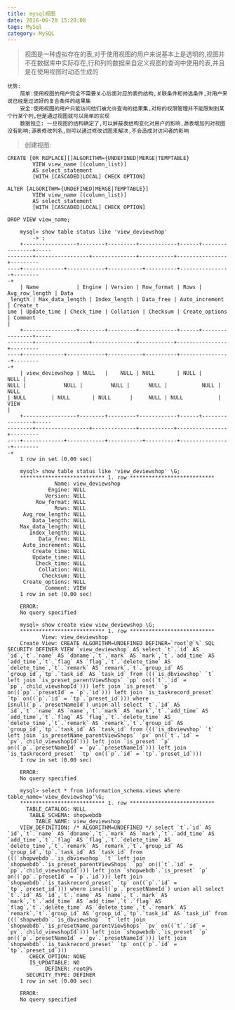 ```yaml
---
title: mysql视图
date: 2016-06-20 15:20:08 
tags: MySql
category: MySQL
---
```

> 视图是一种虚拟存在的表,对于使用视图的用户来说基本上是透明的,视图并不在数据库中实际存在,行和列的数据来自定义视图的查询中使用的表,并且是在使用视图时动态生成的
		
    优势:
        简单:使用视图的用户完全不需要关心后面对应的表的结构,关联条件和帅选条件,对用户来说已经是过滤好的复合条件的结果集
		安全:使用视图的用户只能访问他们被允许查询的结果集,对标的权限管理并不能限制到某个行某个列,但是通过视图就可以简单的实现
		数据独立: 一旦视图的结构确定了,可以屏蔽表结构变化对用户的影响,源表增加列对视图没有影响;源表修改列名,则可以通过修改试图来解决,不会造成对访问者的影响
		
> 创建视图:   

    CREATE [OR REPLACE][]ALGORITHM={UNDEFINED|MERGE|TEMPTABLE}
			VIEW view_name [(column_list)]
			AS select_statement
			[WITH [CASCADED|LOCAL] CHECK OPTION]
		
	ALTER [ALGORITHM={UNDEFINED|MERGE|TEMPTABLE}]
			VIEW view_name [(column_list)]
			AS select_statement
			[WITH [CASCADED|LOCAL] CHECK OPTION]
		
	DROP VIEW view_name;
		
		mysql> show table status like 'view_deviewshop'
			-> ;
		+-----------------+--------+---------+------------+------+----------------+-----                                                                                --------+-----------------+--------------+-----------+----------------+---------                                                                                ----+-------------+------------+-----------+----------+----------------+--------                                                                                -+
		| Name            | Engine | Version | Row_format | Rows | Avg_row_length | Data                                                                                _length | Max_data_length | Index_length | Data_free | Auto_increment | Create_t                                                                                ime | Update_time | Check_time | Collation | Checksum | Create_options | Comment                                                                                 |
		+-----------------+--------+---------+------------+------+----------------+-----                                                                                --------+-----------------+--------------+-----------+----------------+---------                                                                                ----+-------------+------------+-----------+----------+----------------+--------                                                                                -+
		| view_deviewshop | NULL   |    NULL | NULL       | NULL |           NULL |                                                                                        NULL |            NULL |         NULL |      NULL |           NULL | NULL                                                                                        | NULL        | NULL       | NULL      |     NULL | NULL           | VIEW                                                                                    |
		+-----------------+--------+---------+------------+------+----------------+-----                                                                                --------+-----------------+--------------+-----------+----------------+---------                                                                                ----+-------------+------------+-----------+----------+----------------+--------                                                                                -+
		1 row in set (0.00 sec)

		mysql> show table status like 'view_deviewshop' \G;
		*************************** 1. row ***************************
				   Name: view_deviewshop
				 Engine: NULL
				Version: NULL
			 Row_format: NULL
				   Rows: NULL
		 Avg_row_length: NULL
			Data_length: NULL
		Max_data_length: NULL
		   Index_length: NULL
			  Data_free: NULL
		 Auto_increment: NULL
			Create_time: NULL
			Update_time: NULL
			 Check_time: NULL
			  Collation: NULL
			   Checksum: NULL
		 Create_options: NULL
				Comment: VIEW
		1 row in set (0.00 sec)

		ERROR:
		No query specified

		mysql> show create view view_deviewshop \G;
		*************************** 1. row ***************************
			   View: view_deviewshop
		Create View: CREATE ALGORITHM=UNDEFINED DEFINER=`root`@`%` SQL SECURITY DEFINER VIEW `view_deviewshop` AS select `t`.`id` AS `id`,`t`.`name` AS `dbname`,`t`.`mark` AS `mark`,`t`.`add_time` AS `add_time`,`t`.`flag` AS `flag`,`t`.`delete_time` AS `delete_time`,`t`.`remark` AS `remark`,`t`.`group_id` AS `group_id`,`tp`.`task_id` AS `task_id` from (((`is_dbviewshop` `t` left join `is_preset_parentViewShops` `pp` on((`t`.`id` = `pp`.`child_viewshopId`))) left join `is_preset` `p` on((`pp`.`presetId` = `p`.`id`))) left join `is_taskrecord_preset` `tp` on((`p`.`id` = `tp`.`preset_id`))) where isnull(`p`.`presetNameId`) union all select `t`.`id` AS `id`,`t`.`name` AS `name`,`t`.`mark` AS `mark`,`t`.`add_time` AS `add_time`,`t`.`flag` AS `flag`,`t`.`delete_time` AS `delete_time`,`t`.`remark` AS `remark`,`t`.`group_id` AS `group_id`,`tp`.`task_id` AS `task_id` from (((`is_dbviewshop` `t` left join `is_presetName_parentViewShops` `pv` on((`t`.`id` = `pv`.`child_viewshopId`))) left join `is_preset` `p` on((`p`.`presetNameId` = `pv`.`presetNameId`))) left join `is_taskrecord_preset` `tp` on((`p`.`id` = `tp`.`preset_id`)))
		1 row in set (0.00 sec)

		ERROR:
		No query specified

		mysql> select * from information_schema.views where table_name='view_deviewshop'\G;
		*************************** 1. row ***************************
		  TABLE_CATALOG: NULL
		   TABLE_SCHEMA: shopwebdb
			 TABLE_NAME: view_deviewshop
		VIEW_DEFINITION: /* ALGORITHM=UNDEFINED */ select `t`.`id` AS `id`,`t`.`name` AS `dbname`,`t`.`mark` AS `mark`,`t`.`add_time` AS `add_time`,`t`.`flag` AS `flag`,`t`.`delete_time` AS `delete_time`,`t`.`remark` AS `remark`,`t`.`group_id` AS `group_id`,`tp`.`task_id` AS `task_id` from (((`shopwebdb`.`is_dbviewshop` `t` left join `shopwebdb`.`is_preset_parentViewShops` `pp` on((`t`.`id` = `pp`.`child_viewshopId`))) left join `shopwebdb`.`is_preset` `p` on((`pp`.`presetId` = `p`.`id`))) left join `shopwebdb`.`is_taskrecord_preset` `tp` on((`p`.`id` = `tp`.`preset_id`))) where isnull(`p`.`presetNameId`) union all select `t`.`id` AS `id`,`t`.`name` AS `name`,`t`.`mark` AS `mark`,`t`.`add_time` AS `add_time`,`t`.`flag` AS `flag`,`t`.`delete_time` AS `delete_time`,`t`.`remark` AS `remark`,`t`.`group_id` AS `group_id`,`tp`.`task_id` AS `task_id` from (((`shopwebdb`.`is_dbviewshop` `t` left join `shopwebdb`.`is_presetName_parentViewShops` `pv` on((`t`.`id` = `pv`.`child_viewshopId`))) left join `shopwebdb`.`is_preset` `p` on((`p`.`presetNameId` = `pv`.`presetNameId`))) left join `shopwebdb`.`is_taskrecord_preset` `tp` on((`p`.`id` = `tp`.`preset_id`)))
		   CHECK_OPTION: NONE
		   IS_UPDATABLE: NO
				DEFINER: root@%
		  SECURITY_TYPE: DEFINER
		1 row in set (0.00 sec)

		ERROR:
		No query specified
